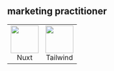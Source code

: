 ## marketing practitioner

<table>
  <tbody>
    <tr valign="top">
      <td width="50%" align="center">
        <img height="64px" src="https://cdn.svgporn.com/logos/nuxt-icon.svg">
        <br>
        <span>Nuxt</span>
      </td>
      <td width="50%" align="center">
        <img height="64px" src="https://cdn.svgporn.com/logos/tailwindcss-icon.svg">
        <br>
        <span>Tailwind</span>
      </td>
    </tr>
  </tbody>
</table>
